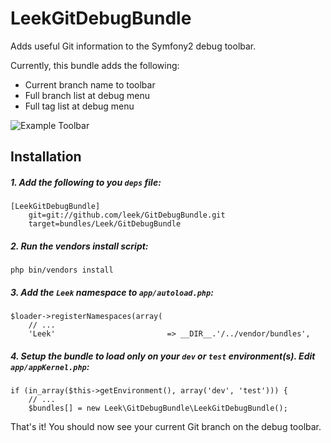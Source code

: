 # LeekGitDebugBundle

Adds useful Git information to the Symfony2 debug toolbar.

Currently, this bundle adds the following:

 * Current branch name to toolbar
 * Full branch list at debug menu
 * Full tag list at debug menu

![Example Toolbar](http://i.imgur.com/ewaiC.png)

## Installation

##### 1. Add the following to you `deps` file:

    [LeekGitDebugBundle]
        git=git://github.com/leek/GitDebugBundle.git
        target=bundles/Leek/GitDebugBundle
    
##### 2. Run the vendors install script:

    php bin/vendors install
    
##### 3. Add the `Leek` namespace to `app/autoload.php`:

    $loader->registerNamespaces(array(
        // ...
        'Leek'                         => __DIR__.'/../vendor/bundles',
        
##### 4. Setup the bundle to load only on your `dev` or `test` environment(s). Edit `app/appKernel.php`:
   
    if (in_array($this->getEnvironment(), array('dev', 'test'))) {
        // ...
        $bundles[] = new Leek\GitDebugBundle\LeekGitDebugBundle();
        
That's it! You should now see your current Git branch on the debug toolbar.